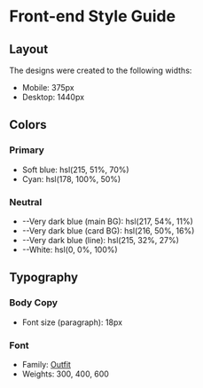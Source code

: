# Front-end Style Guide

## Layout

The designs were created to the following widths:

- Mobile: 375px
- Desktop: 1440px

## Colors

### Primary

- Soft blue: hsl(215, 51%, 70%)
- Cyan: hsl(178, 100%, 50%)

### Neutral

- --Very dark blue (main BG): hsl(217, 54%, 11%)
- --Very dark blue (card BG): hsl(216, 50%, 16%)
- --Very dark blue (line): hsl(215, 32%, 27%)
- --White: hsl(0, 0%, 100%)

## Typography

### Body Copy

- Font size (paragraph): 18px

### Font

- Family: [Outfit](https://fonts.google.com/specimen/Outfit)
- Weights: 300, 400, 600
